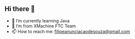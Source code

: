 ## Hi there 👋


- 🔭 I’m currently learning Java
- 🌱 I’m from XMachine FTC Team
- 📫 How to reach me: filipeanunciacaodesouza@gmail.com
